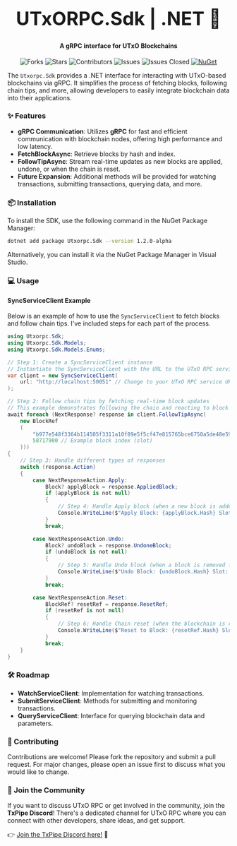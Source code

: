 <div align="center">
  <h1 style="font-size: 3em;">UTxORPC.Sdk | .NET 🚀</h1>
  <h4>A gRPC interface for UTxO Blockchains</h4>
</div>

<div align="center">

  ![Forks](https://img.shields.io/github/forks/utxorpc/dotnet-sdk.svg?style=social) 
  ![Stars](https://img.shields.io/github/stars/utxorpc/dotnet-sdk.svg?style=social) 
  ![Contributors](https://img.shields.io/github/contributors/utxorpc/dotnet-sdk.svg) 
  ![Issues](https://img.shields.io/github/issues/utxorpc/dotnet-sdk.svg) 
  ![Issues Closed](https://img.shields.io/github/issues-closed/utxorpc/dotnet-sdk.svg) 
  <a href="https://www.nuget.org/packages/Utxorpc.Sdk/">
    <img src="https://img.shields.io/nuget/v/Utxorpc.Sdk.svg" alt="NuGet">
  </a>
</div>

The `Utxorpc.Sdk` provides a .NET interface for interacting with UTxO-based blockchains via gRPC. It simplifies the process of fetching blocks, following chain tips, and more, allowing developers to easily integrate blockchain data into their applications.

### ✨ Features

- **gRPC Communication**: Utilizes **gRPC** for fast and efficient communication with blockchain nodes, offering high performance and low latency.
- **FetchBlockAsync**: Retrieve blocks by hash and index.
- **FollowTipAsync**: Stream real-time updates as new blocks are applied, undone, or when the chain is reset.
- **Future Expansion**: Additional methods will be provided for watching transactions, submitting transactions, querying data, and more.

### 📦 Installation

To install the SDK, use the following command in the NuGet Package Manager:

```bash
dotnet add package Utxorpc.Sdk --version 1.2.0-alpha
```

Alternatively, you can install it via the NuGet Package Manager in Visual Studio.

### 💻 Usage

#### SyncServiceClient Example

Below is an example of how to use the `SyncServiceClient` to fetch blocks and follow chain tips. I've included steps for each part of the process.

```cs
using Utxorpc.Sdk;
using Utxorpc.Sdk.Models;
using Utxorpc.Sdk.Models.Enums;

// Step 1: Create a SyncServiceClient instance
// Instantiate the SyncServiceClient with the URL to the UTxO RPC service (e.g., localhost for local testing).
var client = new SyncServiceClient(
    url: "http://localhost:50051" // Change to your UTxO RPC service URL
);

// Step 2: Follow chain tips by fetching real-time block updates
// This example demonstrates following the chain and reacting to block events like apply, undo, or reset.
await foreach (NextResponse? response in client.FollowTipAsync(
    new BlockRef
    (
        "b977e548f3364b114505f3311a10f89e5f5cf47e815765bce6750a5de48e5951", // Example block hash
        58717900 // Example block index (slot)
    )))
{
    // Step 3: Handle different types of responses
    switch (response.Action)
    {
        case NextResponseAction.Apply:
            Block? applyBlock = response.AppliedBlock;
            if (applyBlock is not null)
            {
                // Step 4: Handle Apply block (when a new block is added to the chain)
                Console.WriteLine($"Apply Block: {applyBlock.Hash} Slot: {applyBlock.Slot}");
            }
            break;

        case NextResponseAction.Undo:
            Block? undoBlock = response.UndoneBlock;
            if (undoBlock is not null)
            {
                // Step 5: Handle Undo block (when a block is removed from the chain)
                Console.WriteLine($"Undo Block: {undoBlock.Hash} Slot: {undoBlock.Slot}");
            }
            break;

        case NextResponseAction.Reset:
            BlockRef? resetRef = response.ResetRef;
            if (resetRef is not null)
            {
                // Step 6: Handle Chain reset (when the blockchain is reset to a previous state)
                Console.WriteLine($"Reset to Block: {resetRef.Hash} Slot: {resetRef.Index}");
            }
            break;
    }
}
```

### 🛠️ Roadmap

- **WatchServiceClient**: Implementation for watching transactions.
- **SubmitServiceClient**: Methods for submitting and monitoring transactions.
- **QueryServiceClient**: Interface for querying blockchain data and parameters.

### 🤝 Contributing

Contributions are welcome! Please fork the repository and submit a pull request. For major changes, please open an issue first to discuss what you would like to change.

### 💬 Join the Community

If you want to discuss UTxO RPC or get involved in the community, join the **TxPipe Discord**! There's a dedicated channel for UTxO RPC where you can connect with other developers, share ideas, and get support.

👉 [Join the TxPipe Discord here!](https://discord.gg/nbkJdPnKHm) 💬
